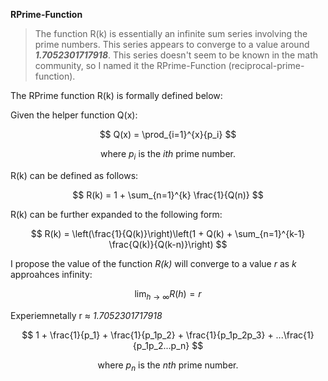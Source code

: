 **RPrime-Function**

> The function R(k) is essentially an infinite sum series involving the prime numbers. This series appears to converge to a value around ***1.7052301717918***. This series doesn't seem to be known in the math community, so I named it the RPrime-Function (reciprocal-prime-function). 

The RPrime function R(k) is formally defined below:

Given the helper function Q(x):

$$
Q(x) = \prod_{i=1}^{x}{p_i}
$$

$$
\text{where } {p_i} \text{ is the } {ith} \text{ prime number.}
$$

R(k) can be defined as follows:

$$
R(k) = 1 + \sum_{n=1}^{k} \frac{1}{Q(n)}
$$

R(k) can be further expanded to the following form:

$$
R(k) = \left(\frac{1}{Q(k)}\right)\left(1 + Q(k) + \sum_{n=1}^{k-1} \frac{Q(k)}{Q(k-n)}\right)
$$

I propose the value of the function *R(k)* will converge to a value *r* as *k* approahces infinity:

$$
\lim_{{h \to \infty}}R(h) = r
$$

Experiemnetally r &asymp; *1.7052301717918*


$$
1 + \frac{1}{p_1} + \frac{1}{p_1p_2} + \frac{1}{p_1p_2p_3} + ...\frac{1}{p_1p_2...p_n}
$$

$$
\text{where } {p_n} \text{ is the } {nth} \text{ prime number.}
$$


<!-- 
git add .
git commit -m "updated formula"
git push origin main
-->
